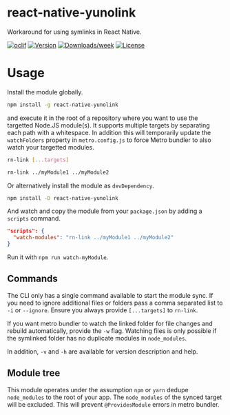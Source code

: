 react-native-yunolink
=====================

Workaround for using symlinks in React Native.

[![oclif](https://img.shields.io/badge/cli-oclif-brightgreen.svg)](https://oclif.io)
[![Version](https://img.shields.io/npm/v/react-native-yunolink.svg)](https://npmjs.org/package/react-native-yunolink)
[![Downloads/week](https://img.shields.io/npm/dw/react-native-yunolink.svg)](https://npmjs.org/package/react-native-yunolink)
[![License](https://img.shields.io/npm/l/react-native-yunolink.svg)](https://github.com/Swaagie/react-native-yunolink/blob/master/package.json)

# Usage

Install the module globally.

```bash
npm install -g react-native-yunolink
```

and execute it in the root of a repository where you want to use the targetted Node.JS module(s). It supports
multiple targets by separating each path with a whitespace. In addition this will temporarily update the
`watchFolders` property in `metro.config.js` to force Metro bundler to also watch your targetted modules.

```bash
rn-link [...targets]

rn-link ../myModule1 ../myModule2
```

Or alternatively install the module as `devDependency`.

```bash
npm install -D react-native-yunolink
```

And watch and copy the module from your `package.json` by adding a `scripts` command.

```json
"scripts": {
  "watch-modules": "rn-link ../myModule1 ../myModule2"
}
```

Run it with `npm run watch-myModule`.

## Commands

The CLI only has a single command available to start the module sync. If you need to ignore additional files or
folders pass a comma separated list to `-i` or `--ignore`. Ensure you always provide `[...targets]` to `rn-link`.

If you want metro bundler to watch the linked folder for file changes and rebuild automatically, provide the `-w`
flag. Watching files is only possible if the symlinked folder has no duplicate modules in `node_modules`.

In addition, `-v` and `-h` are available for version description and help.

## Module tree

This module operates under the assumption `npm` or `yarn` dedupe `node_modules` to the root of your app.
The `node_modules` of the synced target will be excluded. This will prevent `@ProvidesModule` errors in metro
bundler.

